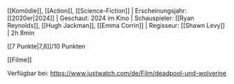 
[[Komödie]], [[Action]], [[Science-Fiction]] | Erscheinungsjahr: [[2020er|2024]] | Geschaut: 2024 im Kino | Schauspieler: [[Ryan Reynolds]], [[Hugh Jackman]], [[Emma Corrin]] | Regisseur: [[Shawn Levy]] | 2h 8min

[[7 Punkte|7,8]]/10 Punkten


[[Filme]]

Verfügbar bei: https://www.justwatch.com/de/Film/deadpool-und-wolverine